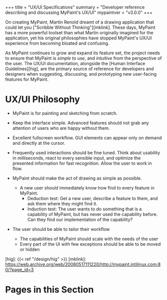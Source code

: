 +++
title = "UX/UI Specifications"
summary = "Developer reference describing and discussing MyPaint's UX/UI"
mypaintver = "v3.0.0"
+++

On creating MyPaint, Martin Renold dreamt of a drawing application that could let you
["Scribble Without Thinking"][mklink].
These days, MyPaint has a more powerful toolset than what Martin originally imagined
for the application, yet his original philosophies have stopped MyPaint's UX/UI
experience from becoming bloated and confusing.

As MyPaint continues to grow and expand its feature set, the project needs to
ensure that MyPaint is *simple to use*, and *intuitive* from the perspective of
the user. The UX/UI documentation, alongside the [Human Interface Guidelines][hig],
are the primary source of reference for developers and designers when suggesting,
discussing, and prototyping new user-facing features for MyPaint.

# UX/UI Philosophy
- MyPaint is for painting and sketching from scratch.
- Keep the interface simple. Advanced features should not grab any attention of
users who are happy without them.
- Excellent fullscreen workflow. GUI elements can appear only on demand and directly
at the cursor.
- Frequently used interactions should be fine tuned. Think about usability in
milliseconds, react to every sensible input, and optimize the presented information
for fast recognition. Allow the user to work in flow.

- MyPaint should make the act of drawing as simple as possible.
	- A new user should immediately know how find to every feature in MyPaint.
		- Deduction test: Get a new user, describe a feature to them, and ask
them where they might find it.
		- Induction test: The user wants to do something that is a capability of
MyPaint, but has never used the capability before. Can they find our implementation
of the capability?
- The user should be able to tailor their workflow
	- The capabilities of MyPaint should scale with the needs of the user
	- Every part of the UI with few exceptions should be able to be moved or hidden

[hig]: {{< ref "/design/hig" >}}
[mklink]: https://web.archive.org/web/20080517111220/http://mypaint.intilinux.com:80/?page_id=3

# Pages in this Section
